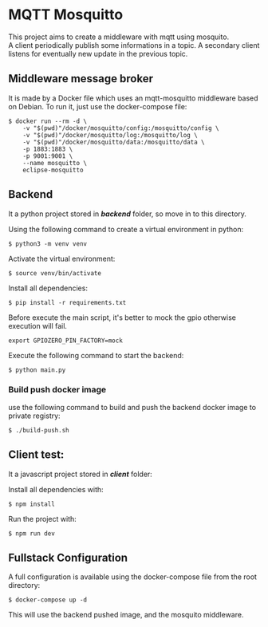 # MQTT Mosquitto
This project aims to create a middleware with mqtt using mosquito.  
A client periodically publish some informations in a topic.
A secondary client listens for eventually new update in the previous topic.


## Middleware message broker
It is made by a Docker file which uses an mqtt-mosquitto middleware based on Debian.
To run it, just use the docker-compose file:
```
$ docker run --rm -d \
    -v "$(pwd)"/docker/mosquitto/config:/mosquitto/config \
    -v "$(pwd)"/docker/mosquitto/log:/mosquitto/log \
    -v "$(pwd)"/docker/mosquitto/data:/mosquitto/data \
    -p 1883:1883 \
    -p 9001:9001 \
    --name mosquitto \
    eclipse-mosquitto
```

## Backend
It a python project stored in ***backend*** folder, so move in to this directory.

Using the following command to create a virtual environment in python:
```
$ python3 -m venv venv
```
Activate the virtual environment:
```
$ source venv/bin/activate
```
Install all dependencies:

```
$ pip install -r requirements.txt
```
Before execute the main script, it's better to mock the gpio otherwise execution will fail.
```
export GPIOZERO_PIN_FACTORY=mock
```

Execute the following command to start the backend:
```
$ python main.py
```

### Build push docker image
use the following command to build and push the backend docker image to private registry:
```
$ ./build-push.sh
```

## Client test:
It a javascript project stored in ***client*** folder:  

Install all dependencies with:
```
$ npm install
```
Run the project with:
```
$ npm run dev
```

## Fullstack Configuration
A full configuration is available using the docker-compose file from the root directory:
```
$ docker-compose up -d
```
This will use the backend pushed image, and the mosquito middleware.